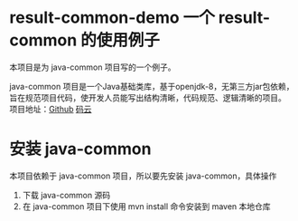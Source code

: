 # result-common-demo 一个 result-common 的使用例子
本项目是为 java-common 项目写的一个例子。  

java-common 项目是一个Java基础类库，基于openjdk-8，无第三方jar包依赖，旨在规范项目代码，使开发人员能写出结构清晰，代码规范、逻辑清晰的项目。  
项目地址：[Github](https://github.com/fuzongyao/result-common) [码云](https://gitee.com/fuzongyao/result-common)  

# 安装 java-common
本项目依赖于 java-common 项目，所以要先安装 java-common，具体操作
1. 下载 java-common 源码
2. 在 java-common 项目下使用 mvn install 命令安装到 maven 本地仓库

